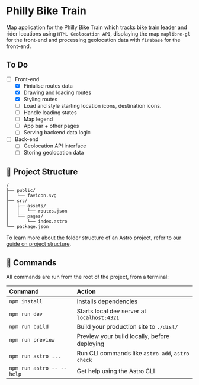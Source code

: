 # Philly Bike Train

Map application for the Philly Bike Train which tracks bike train leader and rider locations using `HTML Geolocation API`, displaying the map `maplibre-gl` for the front-end and processing geolocation data with `firebase` for the front-end. 

## To Do

- [ ] Front-end
  - [x] Finialise routes data
  - [x] Drawing and loading routes
  - [x] Styling routes
  - [ ] Load and style starting location icons, destination icons.
  - [ ] Handle loading states
  - [ ] Map legend
  - [ ] App bar + other pages
  - [ ] Serving backend data logic
- [ ] Back-end
  - [ ] Geolocation API interface
  - [ ] Storing geolocation data

## 🚀 Project Structure

```text
/
├── public/
│   └── favicon.svg
├── src/
│   ├── assets/
│   │   └── routes.json
│   └── pages/
│       └── index.astro
└── package.json
```

To learn more about the folder structure of an Astro project, refer to [our guide on project structure](https://docs.astro.build/en/basics/project-structure/).

## 🧞 Commands

All commands are run from the root of the project, from a terminal:

| Command                   | Action                                           |
| :------------------------ | :----------------------------------------------- |
| `npm install`             | Installs dependencies                            |
| `npm run dev`             | Starts local dev server at `localhost:4321`      |
| `npm run build`           | Build your production site to `./dist/`          |
| `npm run preview`         | Preview your build locally, before deploying     |
| `npm run astro ...`       | Run CLI commands like `astro add`, `astro check` |
| `npm run astro -- --help` | Get help using the Astro CLI                     |
